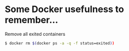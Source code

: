 # Some Docker usefulness to remember...

Remove all exited containers
```bash
$ docker rm $(docker ps -a -q -f status=exited))
```
